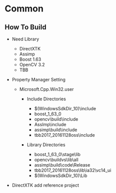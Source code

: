 # Common

## How To Build

- Need Library
	- DirectXTK
	- Assimp
	- Boost 1.63
	- OpenCV 3.2
	- TBB 


- Property Manager Setting
	- Microsoft.Cpp.Win32.user
		- Include Directories
			- $(WindowsSdkDir_10)\include
			- boost_1_63_0
			- opencv\build\include
			- AssImp\include
			- assimp\build\include
			- tbb2017_20161128oss\include


		- Library Directories
			- boost_1_63_0\stage\lib
			- opencv\buildvs\lib\all
			- assimp\build\code\Release
			- tbb2017_20161128oss\lib\ia32\vc14_ui
			- $(WindowsSdkDir_10)\Lib


- DirectXTK add reference project


